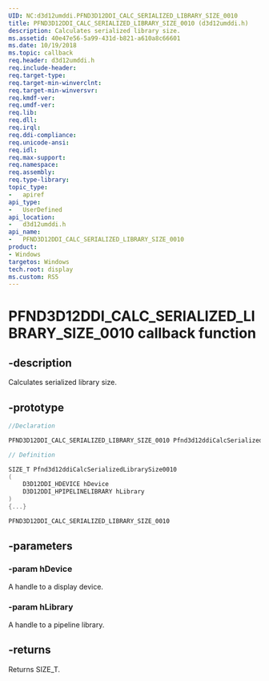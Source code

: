 ```yaml
---
UID: NC:d3d12umddi.PFND3D12DDI_CALC_SERIALIZED_LIBRARY_SIZE_0010
title: PFND3D12DDI_CALC_SERIALIZED_LIBRARY_SIZE_0010 (d3d12umddi.h)
description: Calculates serialized library size.
ms.assetid: 40e47e56-5a99-431d-b821-a610a8c66601
ms.date: 10/19/2018
ms.topic: callback
req.header: d3d12umddi.h
req.include-header:
req.target-type:
req.target-min-winverclnt:
req.target-min-winversvr:
req.kmdf-ver:
req.umdf-ver:
req.lib:
req.dll:
req.irql: 
req.ddi-compliance:
req.unicode-ansi:
req.idl:
req.max-support:
req.namespace:
req.assembly:
req.type-library: 
topic_type: 
-	apiref
api_type: 
-	UserDefined
api_location: 
-	d3d12umddi.h
api_name: 
-	PFND3D12DDI_CALC_SERIALIZED_LIBRARY_SIZE_0010
product: 
- Windows
targetos: Windows
tech.root: display
ms.custom: RS5
---
```


# PFND3D12DDI_CALC_SERIALIZED_LIBRARY_SIZE_0010 callback function

## -description

Calculates serialized library size.

## -prototype

```cpp
//Declaration

PFND3D12DDI_CALC_SERIALIZED_LIBRARY_SIZE_0010 Pfnd3d12ddiCalcSerializedLibrarySize0010; 

// Definition

SIZE_T Pfnd3d12ddiCalcSerializedLibrarySize0010 
(
	D3D12DDI_HDEVICE hDevice
	D3D12DDI_HPIPELINELIBRARY hLibrary
)
{...}

PFND3D12DDI_CALC_SERIALIZED_LIBRARY_SIZE_0010 


```

## -parameters

### -param hDevice

A handle to a display device.

### -param hLibrary

A handle to a pipeline library.



## -returns

Returns SIZE_T.
